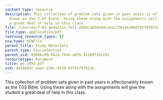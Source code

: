 ```yaml
---
content_type: resource
description: This collection of problem sets given in past years is affectionately
  known as the 7.03 Bible. Using these along with the assignments will give the student
  a great deal of help in this class.
file: /courses/7-03-genetics-fall-2004/a016e0dcaeac238c8e10bdf41f9fb13e_ps_1993.pdf
file_type: application/pdf
learning_resource_types: []
ocw_type: OCWFile
parent_title: Study Materials
parent_type: CourseSection
parent_uid: d36bbc09-9d2a-744e-a855-91169f13cc83
resourcetype: Document
title: ps_1993.pdf
uid: a016e0dc-aeac-238c-8e10-bdf41f9fb13e
---
```

This collection of problem sets given in past years is affectionately known as the 7.03 Bible. Using these along with the assignments will give the student a great deal of help in this class.

